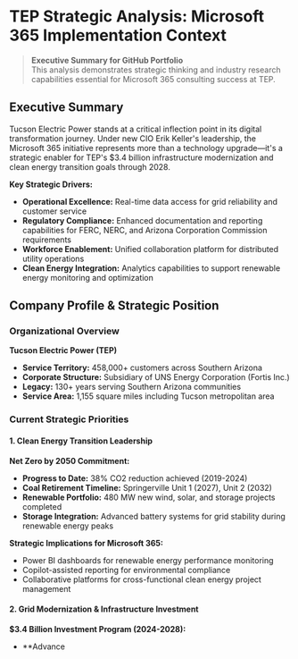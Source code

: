 # TEP Strategic Analysis: Microsoft 365 Implementation Context

> **Executive Summary for GitHub Portfolio**  
> This analysis demonstrates strategic thinking and industry research capabilities essential for Microsoft 365 consulting success at TEP.

## Executive Summary

Tucson Electric Power stands at a critical inflection point in its digital transformation journey. Under new CIO Erik Keller's leadership, the Microsoft 365 initiative represents more than a technology upgrade—it's a strategic enabler for TEP's $3.4 billion infrastructure modernization and clean energy transition goals through 2028.

**Key Strategic Drivers:**
- **Operational Excellence:** Real-time data access for grid reliability and customer service
- **Regulatory Compliance:** Enhanced documentation and reporting capabilities for FERC, NERC, and Arizona Corporation Commission requirements
- **Workforce Enablement:** Unified collaboration platform for distributed utility operations
- **Clean Energy Integration:** Analytics capabilities to support renewable energy monitoring and optimization

## Company Profile & Strategic Position

### Organizational Overview
**Tucson Electric Power (TEP)**
- **Service Territory:** 458,000+ customers across Southern Arizona
- **Corporate Structure:** Subsidiary of UNS Energy Corporation (Fortis Inc.)
- **Legacy:** 130+ years serving Southern Arizona communities
- **Service Area:** 1,155 square miles including Tucson metropolitan area

### Current Strategic Priorities

#### 1. Clean Energy Transition Leadership
**Net Zero by 2050 Commitment:**
- **Progress to Date:** 38% CO2 reduction achieved (2019-2024)
- **Coal Retirement Timeline:** Springerville Unit 1 (2027), Unit 2 (2032)
- **Renewable Portfolio:** 480 MW new wind, solar, and storage projects completed
- **Storage Integration:** Advanced battery systems for grid stability during renewable energy peaks

**Strategic Implications for Microsoft 365:**
- Power BI dashboards for renewable energy performance monitoring
- Copilot-assisted reporting for environmental compliance
- Collaborative platforms for cross-functional clean energy project management

#### 2. Grid Modernization & Infrastructure Investment
**$3.4 Billion Investment Program (2024-2028):**
- **Advance
